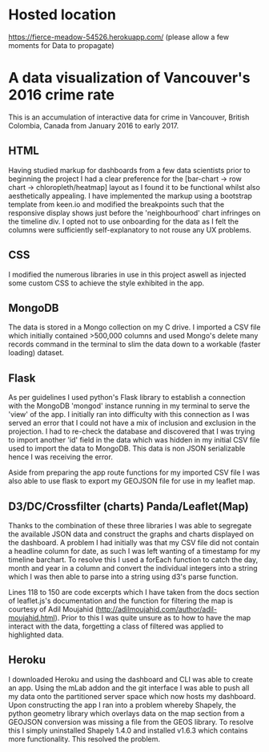 # Hosted location
https://fierce-meadow-54526.herokuapp.com/ (please allow a few moments for Data to propagate) 

# A data visualization of Vancouver's 2016 crime rate

This is an accumulation of interactive data for crime in Vancouver, British Colombia, Canada from January 2016 to early 2017.

## HTML

Having studied markup for dashboards from a few data scientists prior to beginning the project I had a clear preference for the [bar-chart -> row chart -> chloropleth/heatmap] layout 
as I found it to be functional whilst also aesthetically appealing. I have implemented the markup using a bootstrap template from keen.io and modified the breakpoints
such that the responsive display shows just before the 'neighbourhood' chart infringes on the timeline div. I opted not to use 
onboarding for the data as I felt the columns were sufficiently self-explanatory to not rouse any UX problems.

## CSS

I modified the numerous libraries in use in this project aswell as injected some custom CSS to achieve the style exhibited in the app.

## MongoDB

The data is stored in a Mongo collection on my C drive. I imported a CSV file which initially contained >500,000 columns and used
Mongo's delete many records command in the terminal to slim the data down to a workable (faster loading) dataset.

## Flask

As per guidelines I used python's Flask library to establish a connection with the MongoDB 'mongod' instance running in my terminal to 
serve the 'view' of the app. I initially ran into difficulty with this connection as I was served an error that I could not have a mix
of inclusion and exclusion in the projection. I had to re-check the database and discovered that I was trying to import another 'id'
field in the data which was hidden in my initial CSV file used to import the data to MongoDB. This data is non JSON serializable hence
I was receiving the error. 

Aside from preparing the app route functions for my imported CSV file I was also able to use flask to export my GEOJSON file for use in
my leaflet map.

## D3/DC/Crossfilter (charts) Panda/Leaflet(Map)

Thanks to the combination of these three libraries I was able to segregate the available JSON data and construct the graphs and charts displayed
on the dashboard. A problem I had initially was that my CSV file did not contain a headline column for date, as such I was left wanting
of a timestamp for my timeline barchart. To resolve this I used a forEach function to catch the day, month and year in a column and convert
the individual integers into a string which I was then able to parse into a string using d3's parse function. 

Lines 118 to 150 are code excerpts which I have taken from the docs section of leaflet.js's documentation and the function for filtering the
map is courtesy of Adil Moujahid (http://adilmoujahid.com/author/adil-moujahid.html). Prior to this I was quite unsure as to how to have
the map interact with the data, forgetting a class of filtered was applied to highlighted data.

## Heroku

I downloaded Heroku and using the dashboard and CLI was able to create an app. Using the mLab addon and the git interface I was able to push
all my data onto the partitioned server space which now hosts my dashboard. Upon constructing the app I ran into a problem whereby Shapely,
the python geometry library which overlays data on the map section from a GEOJSON conversion was missing a file from the GEOS library. To
resolve this I simply uninstalled Shapely 1.4.0 and installed v1.6.3 which contains more functionality. This resolved the problem.
